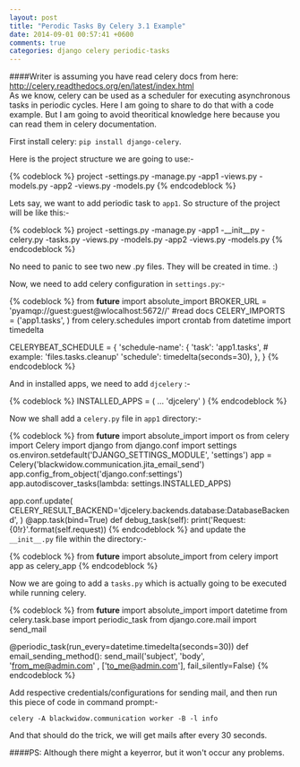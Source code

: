 ```yaml
---
layout: post
title: "Perodic Tasks By Celery 3.1 Example"
date: 2014-09-01 00:57:41 +0600
comments: true
categories: django celery periodic-tasks 
---
```

####Writer is assuming you have read celery docs from here: http://celery.readthedocs.org/en/latest/index.html<br/>
As we know, celery can be used as a scheduler for executing asynchronous tasks in periodic cycles. Here I am going to share to do that with a code example. But I am going to avoid theoritical knowledge here because you can read them in celery documentation. <!--more-->

First install celery: `pip install django-celery`.

Here is the project structure we are going to use:-

{% codeblock %}
project
  -settings.py
  -manage.py
  -app1
    -views.py
    -models.py
  -app2
    -views.py
    -models.py
{% endcodeblock %}

Lets say, we want to add periodic task to `app1`. So structure of the project will be like this:-

{% codeblock %}
project
  -settings.py
  -manage.py
  -app1
    -__init__py
    -celery.py
    -tasks.py
    -views.py
    -models.py
  -app2
    -views.py
    -models.py
{% endcodeblock %}

No need to panic to see two new .py files. They will be created in time. :)

Now, we need to add celery configuration in `settings.py`:-

{% codeblock %}
from __future__ import absolute_import
BROKER_URL = 'pyamqp://guest:guest@wlocalhost:5672//' #read docs
CELERY_IMPORTS = ('app1.tasks', )
from celery.schedules import crontab
from datetime import timedelta

CELERYBEAT_SCHEDULE = {
    'schedule-name': { 
                        'task': 'app1.tasks',  # example: 'files.tasks.cleanup'
                        'schedule': timedelta(seconds=30),
                        },
    }
    {% endcodeblock %}

And in installed apps, we need to add `djcelery` :-

{% codeblock %}
INSTALLED_APPS = (
     ...
    'djcelery'
)
{% endcodeblock %}

Now we shall add a `celery.py` file in `app1` directory:-

{% codeblock %}
from __future__ import absolute_import
import os
from celery import Celery
import django
from django.conf import settings
os.environ.setdefault('DJANGO_SETTINGS_MODULE', 'settings')
app = Celery('blackwidow.communication.jita_email_send')
app.config_from_object('django.conf:settings')
app.autodiscover_tasks(lambda: settings.INSTALLED_APPS)

app.conf.update(
    CELERY_RESULT_BACKEND='djcelery.backends.database:DatabaseBackend',
    )
@app.task(bind=True)
def debug_task(self):
    print('Request: {0!r}'.format(self.request))
{% endcodeblock %}
and update the `__init__.py` file within the directory:-

{% codeblock %}
from __future__ import absolute_import
from celery import app as celery_app
{% endcodeblock %}

Now we are going to add a `tasks.py` which is actually going to be executed while running celery.

{% codeblock %}
from __future__ import absolute_import
import datetime
from celery.task.base import periodic_task
from django.core.mail import send_mail

@periodic_task(run_every=datetime.timedelta(seconds=30))
def email_sending_method():
        send_mail('subject', 'body', 'from_me@admin.com' , ['to_me@admin.com'], fail_silently=False) 
{% endcodeblock %}

Add respective credentials/configurations for sending mail, and then run this piece of code in command prompt:-

`celery -A blackwidow.communication worker -B -l info`

And that should do the trick, we will get mails after every 30 seconds. 

####PS: Although there might a keyerror, but it won't occur any problems.